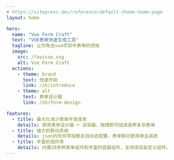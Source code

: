 ```yaml
---
# https://vitepress.dev/reference/default-theme-home-page
layout: home

hero:
  name: "Vue Form Craft"
  text: "VUE表单快速生成工具"
  tagline: 让你免去vue项目中表单的烦恼
  image:
    src: /favicon.svg
    alt: Vue Form Craft
  actions:
    - theme: brand
      text: 快速开始
      link: /zh/introduce
    - theme: alt
      text: 表单设计器
      link: /zh/form-design

features:
  - title: 最大化减少表单开发成本
    details: 使用表单设计器 + 渲染器，拖拽即可组成各种复杂表单
  - title: 强大的联动系统
    details: json的任何字段都支持动态配置，表单联动更简单且高效
  - title: 丰富的组件库
    details: 内置20多种表单组件和丰富的容器组件，支持添加自定义组件。
---
```



